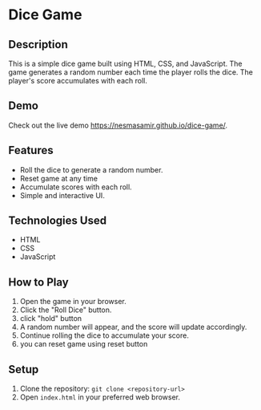 # Dice Game

## Description

This is a simple dice game built using HTML, CSS, and JavaScript. The game generates a random number each time the player rolls the dice. The player's score accumulates with each roll.

## Demo
Check out the live demo https://nesmasamir.github.io/dice-game/.

## Features
- Roll the dice to generate a random number.
- Reset game at any time
- Accumulate scores with each roll.
- Simple and interactive UI.

## Technologies Used
- HTML
- CSS
- JavaScript

## How to Play
1. Open the game in your browser.
2. Click the "Roll Dice" button.
3. click "hold" button
4. A random number will appear, and the score will update accordingly.
5. Continue rolling the dice to accumulate your score.
6. you can reset game using reset button

## Setup
1. Clone the repository: `git clone <repository-url>`
2. Open `index.html` in your preferred web browser.




